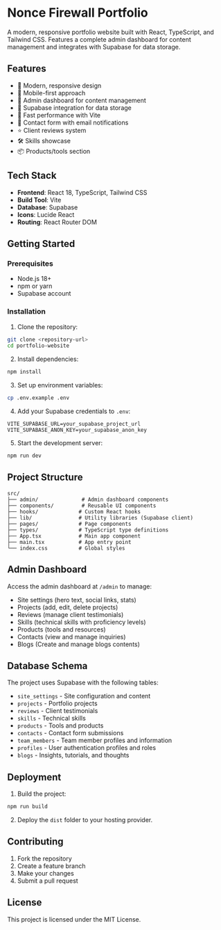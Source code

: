 # Nonce Firewall Portfolio

A modern, responsive portfolio website built with React, TypeScript, and Tailwind CSS. Features a complete admin dashboard for content management and integrates with Supabase for data storage.

## Features

- 🎨 Modern, responsive design
- 📱 Mobile-first approach
- 🔧 Admin dashboard for content management
- 💾 Supabase integration for data storage
- 🚀 Fast performance with Vite
- 📧 Contact form with email notifications
- ⭐ Client reviews system
- 🛠️ Skills showcase
- 📦 Products/tools section

## Tech Stack

- **Frontend**: React 18, TypeScript, Tailwind CSS
- **Build Tool**: Vite
- **Database**: Supabase
- **Icons**: Lucide React
- **Routing**: React Router DOM

## Getting Started

### Prerequisites

- Node.js 18+ 
- npm or yarn
- Supabase account

### Installation

1. Clone the repository:
```bash
git clone <repository-url>
cd portfolio-website
```

2. Install dependencies:
```bash
npm install
```

3. Set up environment variables:
```bash
cp .env.example .env
```

4. Add your Supabase credentials to `.env`:
```
VITE_SUPABASE_URL=your_supabase_project_url
VITE_SUPABASE_ANON_KEY=your_supabase_anon_key
```

5. Start the development server:
```bash
npm run dev
```

## Project Structure

```
src/
├── admin/              # Admin dashboard components
├── components/         # Reusable UI components
├── hooks/             # Custom React hooks
├── lib/               # Utility libraries (Supabase client)
├── pages/             # Page components
├── types/             # TypeScript type definitions
├── App.tsx            # Main app component
├── main.tsx           # App entry point
└── index.css          # Global styles
```

## Admin Dashboard

Access the admin dashboard at `/admin` to manage:

- Site settings (hero text, social links, stats)
- Projects (add, edit, delete projects)
- Reviews (manage client testimonials)
- Skills (technical skills with proficiency levels)
- Products (tools and resources)
- Contacts (view and manage inquiries)
- Blogs (Create and manage blogs contents)

## Database Schema

The project uses Supabase with the following tables:

- `site_settings` - Site configuration and content
- `projects` - Portfolio projects
- `reviews` - Client testimonials
- `skills` - Technical skills
- `products` - Tools and products
- `contacts` - Contact form submissions
- `team_members` - Team member profiles and information
- `profiles` - User authentication profiles and roles
- `blogs` - Insights, tutorials, and thoughts

## Deployment

1. Build the project:
```bash
npm run build
```

2. Deploy the `dist` folder to your hosting provider.

## Contributing

1. Fork the repository
2. Create a feature branch
3. Make your changes
4. Submit a pull request

## License

This project is licensed under the MIT License.
